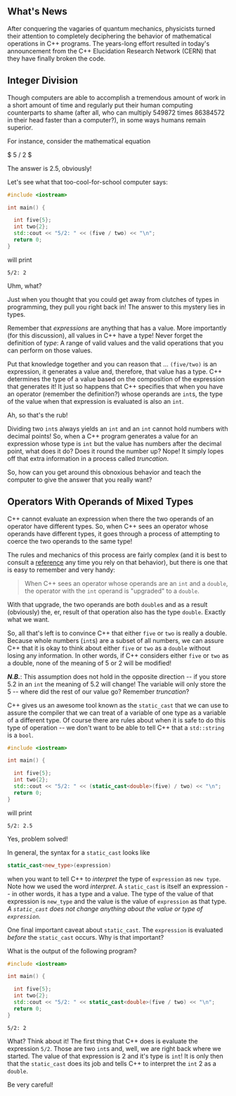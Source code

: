 ## What's News

After conquering the vagaries of quantum mechanics, physicists turned their attention to completely deciphering the behavior of mathematical operations in C++ programs. The years-long effort resulted in today's announcement from the C++ Elucidation Research Network (CERN) that they have finally broken the code.

## Integer Division

Though computers are able to accomplish a tremendous amount of work in a short amount of time and regularly put their human computing counterparts to shame (after all, who can multiply 549872 times 86384572 in their head faster than a computer?), in some ways humans remain superior.

For instance, consider the mathematical equation

$ 5 / 2 $

The answer is $2.5$, obviously!

Let's see what that too-cool-for-school computer says:

```C++
#include <iostream>

int main() {

  int five{5};
  int two{2};
  std::cout << "5/2: " << (five / two) << "\n";
  return 0;
}
```

will print

```
5/2: 2
```

Uhm, what?

Just when you thought that you could get away from clutches of types in programming, they pull you right back in! The answer to this mystery lies in types.

Remember that _expressions_ are anything that has a value. More importantly (for this discussion), all values in C++ have a type! Never forget the definition of _type_: A range of valid values and the valid operations that you can perform on those values.

Put that knowledge together and you can reason that ... `(five/two)` is an expression, it generates a value and, therefore, that value has a type. C++ determines the type of a value based on the composition of the expression that generates it! It just so happens that C++ specifies that when you have an operator (remember the definition?) whose operands are `int`s, the type of the value when that expression is evaluated is also an `int`. 

Ah, so that's the rub!

Dividing two `int`s always yields an `int` and an `int` cannot hold numbers with decimal points! So, when a C++ program generates a value for an expression whose type is `int` but the value has numbers after the decimal point, what does it do? Does it round the number up? Nope! It simply lopes off that extra information in a process called _truncation_. 

So, how can you get around this obnoxious behavior and teach the computer to give the answer that you really want? 

## Operators With Operands of Mixed Types

C++ cannot evaluate an expression when there the two operands of an operator have different types. So, when C++ sees an operator whose operands have different types, it goes through a process of attempting to coerce the two operands to the same type!

The rules and mechanics of this process are fairly complex (and it is best to consult a [reference](https://en.cppreference.com/w/cpp/language/implicit_conversion) any time you rely on that behavior), but there is one that is easy to remember and very handy:

> When C++ sees an operator whose operands are an `int` and a `double`, the operator with the `int` operand is "upgraded" to a `double`.

With that upgrade, the two operands are both `double`s and as a result (obviously) the, er, result of that operation also has the type `double`. Exactly what we want.

So, all that's left is to convince C++ that either `five` or `two` is really a double. Because whole numbers (`int`s) are a subset of all numbers, we can assure C++ that it is okay to think about either `five` or `two` as a `double` without losing any information. In other words, if C++ considers either `five` or `two` as a double, none of the meaning of $5$ or $2$ will be modified! 

***N.B.***: This assumption does not hold in the opposite direction -- if you store $5.2$ in an `int` the meaning of $5.2$ will change! The variable will only store the $5$ -- where did the rest of our value go? Remember _truncation_?

C++ gives us an awesome tool known as the `static_cast` that we can use to assure the compiler that we can treat of a variable of one type as a variable of a different type. Of course there are rules about when it is safe to do this type of operation -- we don't want to be able to tell C++ that a `std::string` is a `bool`. 

```C++
#include <iostream>

int main() {

  int five{5};
  int two{2};
  std::cout << "5/2: " << (static_cast<double>(five) / two) << "\n";
  return 0;
}
```

will print

```
5/2: 2.5
```

Yes, problem solved!

In general, the syntax for a `static_cast` looks like

```C++
static_cast<new_type>(expression)
```

when you want to tell C++ to _interpret_ the type of `expression` as `new type`. Note how we used the word _interpret_. A `static_cast` is itself an expression -- in other words, it has a type and a value. The type of the value of that expression is `new_type` and the value is the value of `expression` as that type. _A `static_cast` does not change anything about the value or type of `expression`._

One final important caveat about `static_cast`. The `expression` is evaluated _before_ the `static_cast` occurs. Why is that important? 

What is the output of the following program?

```C++
#include <iostream>

int main() {

  int five{5};
  int two{2};
  std::cout << "5/2: " << static_cast<double>(five / two) << "\n";
  return 0;
}
```

```
5/2: 2
```

What? Think about it! The first thing that C++ does is evaluate the expression `5/2`. Those are two `int`s and, well, we are right back where we started. The value of that expression is $2$ and it's type is `int`! It is only then that the `static_cast` does its job and tells C++ to interpret the `int` $2$ as a `double`.

Be very careful!